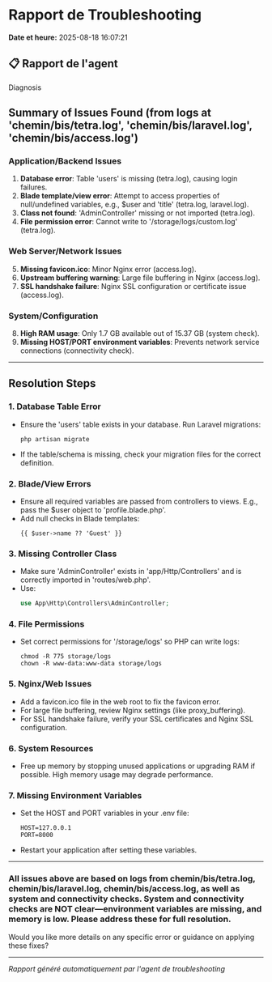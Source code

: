 # Rapport de Troubleshooting

**Date et heure:** 2025-08-18 16:07:21

## 📋 Rapport de l'agent

Diagnosis

## Summary of Issues Found (from logs at 'chemin/bis/tetra.log', 'chemin/bis/laravel.log', 'chemin/bis/access.log')

### Application/Backend Issues
1. **Database error**: Table 'users' is missing (tetra.log), causing login failures.
2. **Blade template/view error**: Attempt to access properties of null/undefined variables, e.g., $user and 'title' (tetra.log, laravel.log).
3. **Class not found**: 'AdminController' missing or not imported (tetra.log).
4. **File permission error**: Cannot write to '/storage/logs/custom.log' (tetra.log).

### Web Server/Network Issues
5. **Missing favicon.ico**: Minor Nginx error (access.log).
6. **Upstream buffering warning**: Large file buffering in Nginx (access.log).
7. **SSL handshake failure**: Nginx SSL configuration or certificate issue (access.log).

### System/Configuration
8. **High RAM usage**: Only 1.7 GB available out of 15.37 GB (system check).
9. **Missing HOST/PORT environment variables**: Prevents network service connections (connectivity check).

---

## Resolution Steps

### 1. Database Table Error
- Ensure the 'users' table exists in your database. Run Laravel migrations:
  ```
  php artisan migrate
  ```
- If the table/schema is missing, check your migration files for the correct definition.

### 2. Blade/View Errors
- Ensure all required variables are passed from controllers to views. E.g., pass the $user object to 'profile.blade.php'.
- Add null checks in Blade templates:
  ```blade
  {{ $user->name ?? 'Guest' }}
  ```

### 3. Missing Controller Class
- Make sure 'AdminController' exists in 'app/Http/Controllers' and is correctly imported in 'routes/web.php'.
- Use:
  ```php
  use App\Http\Controllers\AdminController;
  ```

### 4. File Permissions
- Set correct permissions for '/storage/logs' so PHP can write logs:
  ```
  chmod -R 775 storage/logs
  chown -R www-data:www-data storage/logs
  ```

### 5. Nginx/Web Issues
- Add a favicon.ico file in the web root to fix the favicon error.
- For large file buffering, review Nginx settings (like proxy_buffering).
- For SSL handshake failure, verify your SSL certificates and Nginx SSL configuration.

### 6. System Resources
- Free up memory by stopping unused applications or upgrading RAM if possible. High memory usage may degrade performance.

### 7. Missing Environment Variables
- Set the HOST and PORT variables in your .env file:
  ```
  HOST=127.0.0.1
  PORT=8000
  ```
- Restart your application after setting these variables.

---

### All issues above are based on logs from chemin/bis/tetra.log, chemin/bis/laravel.log, chemin/bis/access.log, as well as system and connectivity checks. System and connectivity checks are NOT clear—environment variables are missing, and memory is low. Please address these for full resolution.

Would you like more details on any specific error or guidance on applying these fixes?

---
*Rapport généré automatiquement par l'agent de troubleshooting*
